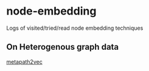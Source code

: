 # node-embedding
Logs of visited/tried/read node embedding techniques

## On Heterogenous graph data
[metapath2vec](https://ericdongyx.github.io/papers/KDD17-dong-chawla-swami-metapath2vec.pdf)
